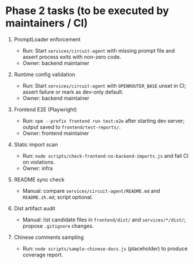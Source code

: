 # Phase 2 tasks (to be executed by maintainers / CI)

1. PromptLoader enforcement
   - Run: Start `services/circuit-agent` with missing prompt file and assert process exits with non-zero code.
   - Owner: backend maintainer

2. Runtime config validation
   - Run: Start `services/circuit-agent` with `OPENROUTER_BASE` unset in CI; assert failure or mark as dev-only default.
   - Owner: backend maintainer

3. Frontend E2E (Playwright)
   - Run: `npm --prefix frontend run test:e2e` after starting dev server; output saved to `frontend/test-reports/`.
   - Owner: frontend maintainer

4. Static import scan
   - Run: `node scripts/check-frontend-no-backend-imports.js` and fail CI on violations.
   - Owner: infra

5. README sync check
   - Manual: compare `services/circuit-agent/README.md` and `README.zh.md`; script optional.

6. Dist artifact audit
   - Manual: list candidate files in `frontend/dist/` and `services/*/dist/`; propose `.gitignore` changes.

7. Chinese comments sampling
   - Run: `node scripts/sample-chinese-docs.js` (placeholder) to produce coverage report.


